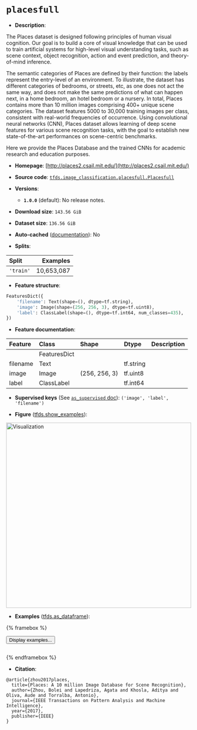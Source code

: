 <div itemscope itemtype="http://schema.org/Dataset">
  <div itemscope itemprop="includedInDataCatalog" itemtype="http://schema.org/DataCatalog">
    <meta itemprop="name" content="TensorFlow Datasets" />
  </div>
  <meta itemprop="name" content="placesfull" />
  <meta itemprop="description" content="The Places dataset is designed following principles of human visual cognition.&#10;Our goal is to build a core of visual knowledge that can be used to train&#10;artificial systems for high-level visual understanding tasks, such as scene&#10;context, object recognition, action and event prediction, and theory-of-mind&#10;inference.&#10;&#10;The semantic categories of Places are defined by their function: the labels&#10;represent the entry-level of an environment. To illustrate, the dataset has&#10;different categories of bedrooms, or streets, etc, as one does not act the same&#10;way, and does not make the same predictions of what can happen next, in a home&#10;bedroom, an hotel bedroom or a nursery. In total, Places contains more than 10&#10;million images comprising 400+ unique scene categories. The dataset features&#10;5000 to 30,000 training images per class, consistent with real-world frequencies&#10;of occurrence. Using convolutional neural networks (CNN), Places dataset allows&#10;learning of deep scene features for various scene recognition tasks, with the&#10;goal to establish new state-of-the-art performances on scene-centric benchmarks.&#10;&#10;Here we provide the Places Database and the trained CNNs for academic research&#10;and education purposes.&#10;&#10;To use this dataset:&#10;&#10;```python&#10;import tensorflow_datasets as tfds&#10;&#10;ds = tfds.load(&#x27;placesfull&#x27;, split=&#x27;train&#x27;)&#10;for ex in ds.take(4):&#10;  print(ex)&#10;```&#10;&#10;See [the guide](https://www.tensorflow.org/datasets/overview) for more&#10;informations on [tensorflow_datasets](https://www.tensorflow.org/datasets).&#10;&#10;&lt;img src=&quot;https://storage.googleapis.com/tfds-data/visualization/fig/placesfull-1.0.0.png&quot; alt=&quot;Visualization&quot; width=&quot;500px&quot;&gt;&#10;&#10;" />
  <meta itemprop="url" content="https://www.tensorflow.org/datasets/catalog/placesfull" />
  <meta itemprop="sameAs" content="http://places2.csail.mit.edu/" />
  <meta itemprop="citation" content="@article{zhou2017places,&#10;  title={Places: A 10 million Image Database for Scene Recognition},&#10;  author={Zhou, Bolei and Lapedriza, Agata and Khosla, Aditya and Oliva, Aude and Torralba, Antonio},&#10;  journal={IEEE Transactions on Pattern Analysis and Machine Intelligence},&#10;  year={2017},&#10;  publisher={IEEE}&#10;}" />
</div>

# `placesfull`


*   **Description**:

The Places dataset is designed following principles of human visual cognition.
Our goal is to build a core of visual knowledge that can be used to train
artificial systems for high-level visual understanding tasks, such as scene
context, object recognition, action and event prediction, and theory-of-mind
inference.

The semantic categories of Places are defined by their function: the labels
represent the entry-level of an environment. To illustrate, the dataset has
different categories of bedrooms, or streets, etc, as one does not act the same
way, and does not make the same predictions of what can happen next, in a home
bedroom, an hotel bedroom or a nursery. In total, Places contains more than 10
million images comprising 400+ unique scene categories. The dataset features
5000 to 30,000 training images per class, consistent with real-world frequencies
of occurrence. Using convolutional neural networks (CNN), Places dataset allows
learning of deep scene features for various scene recognition tasks, with the
goal to establish new state-of-the-art performances on scene-centric benchmarks.

Here we provide the Places Database and the trained CNNs for academic research
and education purposes.

*   **Homepage**: [http://places2.csail.mit.edu/](http://places2.csail.mit.edu/)

*   **Source code**:
    [`tfds.image_classification.placesfull.Placesfull`](https://github.com/tensorflow/datasets/tree/master/tensorflow_datasets/image_classification/placesfull/placesfull.py)

*   **Versions**:

    *   **`1.0.0`** (default): No release notes.

*   **Download size**: `143.56 GiB`

*   **Dataset size**: `136.56 GiB`

*   **Auto-cached**
    ([documentation](https://www.tensorflow.org/datasets/performances#auto-caching)):
    No

*   **Splits**:

Split     | Examples
:-------- | ---------:
`'train'` | 10,653,087

*   **Feature structure**:

```python
FeaturesDict({
    'filename': Text(shape=(), dtype=tf.string),
    'image': Image(shape=(256, 256, 3), dtype=tf.uint8),
    'label': ClassLabel(shape=(), dtype=tf.int64, num_classes=435),
})
```

*   **Feature documentation**:

Feature  | Class        | Shape         | Dtype     | Description
:------- | :----------- | :------------ | :-------- | :----------
         | FeaturesDict |               |           |
filename | Text         |               | tf.string |
image    | Image        | (256, 256, 3) | tf.uint8  |
label    | ClassLabel   |               | tf.int64  |

*   **Supervised keys** (See
    [`as_supervised` doc](https://www.tensorflow.org/datasets/api_docs/python/tfds/load#args)):
    `('image', 'label', 'filename')`

*   **Figure**
    ([tfds.show_examples](https://www.tensorflow.org/datasets/api_docs/python/tfds/visualization/show_examples)):

<img src="https://storage.googleapis.com/tfds-data/visualization/fig/placesfull-1.0.0.png" alt="Visualization" width="500px">

*   **Examples**
    ([tfds.as_dataframe](https://www.tensorflow.org/datasets/api_docs/python/tfds/as_dataframe)):

<!-- mdformat off(HTML should not be auto-formatted) -->

{% framebox %}

<button id="displaydataframe">Display examples...</button>
<div id="dataframecontent" style="overflow-x:auto"></div>
<script>
const url = "https://storage.googleapis.com/tfds-data/visualization/dataframe/placesfull-1.0.0.html";
const dataButton = document.getElementById('displaydataframe');
dataButton.addEventListener('click', async () => {
  // Disable the button after clicking (dataframe loaded only once).
  dataButton.disabled = true;

  const contentPane = document.getElementById('dataframecontent');
  try {
    const response = await fetch(url);
    // Error response codes don't throw an error, so force an error to show
    // the error message.
    if (!response.ok) throw Error(response.statusText);

    const data = await response.text();
    contentPane.innerHTML = data;
  } catch (e) {
    contentPane.innerHTML =
        'Error loading examples. If the error persist, please open '
        + 'a new issue.';
  }
});
</script>

{% endframebox %}

<!-- mdformat on -->

*   **Citation**:

```
@article{zhou2017places,
  title={Places: A 10 million Image Database for Scene Recognition},
  author={Zhou, Bolei and Lapedriza, Agata and Khosla, Aditya and Oliva, Aude and Torralba, Antonio},
  journal={IEEE Transactions on Pattern Analysis and Machine Intelligence},
  year={2017},
  publisher={IEEE}
}
```

